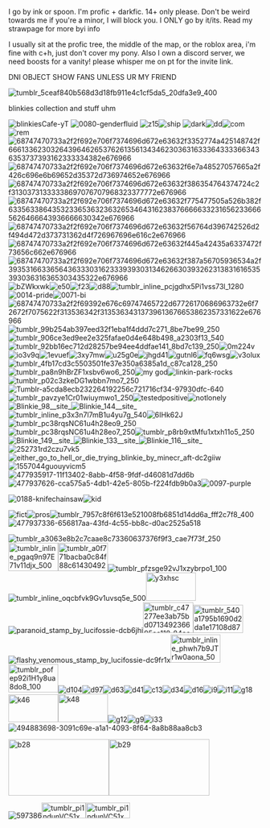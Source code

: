 


I go by ink or spoon. I'm profic + darkfic. 14+ only please. 
Don't be weird towards me if you're a minor, I will block you. 
I ONLY go by it/its.
Read my strawpage for more byi info

I usually sit at the profic tree, the middle of the map, or the roblox area, i'm fine with c+h, just don't cover my pony.
Also I own a discord server, we need boosts for a vanity! please whisper me on pt for the invite link.

DNI OBJECT SHOW FANS UNLESS UR MY FRIEND


![tumblr_5ceaf840b568d3d18fb911e4c1cf5da5_20dfa3e9_400](https://github.com/user-attachments/assets/c775b391-2f21-4593-b605-52d5215b9cf0)

blinkies collection and stuff uhm


![blinkiesCafe-yT](https://github.com/user-attachments/assets/441e5c26-8c13-4b95-9ff6-fc5b416c940d)
![0080-genderfluid](https://github.com/user-attachments/assets/7e2e2f38-9d5c-46a6-8e87-5b72acda5c87) ![z15](https://github.com/user-attachments/assets/b47fdcb4-b747-4f04-933b-464500f1f86e)![ship](https://github.com/user-attachments/assets/efa5b978-6b93-4b57-921b-907f097be7b5) ![dark](https://github.com/user-attachments/assets/983edace-91f1-4039-b026-b71e6e6df4f6)![dd](https://github.com/user-attachments/assets/24bc519b-7e09-4eef-bf28-b5cfe0bb475d)![com](https://github.com/user-attachments/assets/15d798de-6af1-4d92-894e-5d8add421527)![rem](https://github.com/user-attachments/assets/7025fdbc-028c-4087-94da-b8158b134651)![68747470733a2f2f692e706f7374696d672e63632f3352774a425148742f666133623032643964626537626135613434623036316333643333663436353737393162333334382e676966](https://github.com/user-attachments/assets/12b77004-b4fd-4d29-8390-57e18e8b3576)![68747470733a2f2f692e706f7374696d672e63632f6e7a48527057665a2f426c696e6b69652d35372d736974652e676966](https://github.com/user-attachments/assets/66cfba2f-3f79-485f-a57b-1b0f8bbf2ec0)![68747470733a2f2f692e706f7374696d672e63632f386354764374724c2f31303731333338697076707968323377772e676966](https://github.com/user-attachments/assets/3b070730-f610-447a-96a7-a9b6a7c0cc56)![68747470733a2f2f692e706f7374696d672e63632f775477505a526b382f633563386435323365363236326534643162383766666332316562336665626466643936666630342e676966](https://github.com/user-attachments/assets/937f02e5-af5b-410d-8619-7e9fde9eccac)![68747470733a2f2f692e706f7374696d672e63632f56764d396742526d2f494d472d373731362d4f726967696e616c2e676966](https://github.com/user-attachments/assets/1e898d25-372f-4836-b15e-416dc7519395)![68747470733a2f2f692e706f7374696d672e63632f445a42435a6337472f73656c662e676966](https://github.com/user-attachments/assets/97e81b23-3734-40c2-808d-4e964a36f25b)![68747470733a2f2f692e706f7374696d672e63632f387a56705936534a2f393531663365643633303162333939303134626630393262313831616535393036316365303435322e676966](https://github.com/user-attachments/assets/ae6340ad-5509-4a43-aff7-cc0ed0e3e290)![bZWkxwk](https://github.com/user-attachments/assets/1b6a3ac6-5bf7-47a6-9131-a3b2864f004f)![e50](https://github.com/user-attachments/assets/4e2e0ab4-d3ad-4f42-a88b-49d46bb9fb0e)![f23](https://github.com/user-attachments/assets/e215fc3c-bcba-4039-8a5a-516056df9186)![d88](https://github.com/user-attachments/assets/93ad1720-ca03-4c0f-92f3-bd70204b3a5a)![tumblr_inline_pcjgdhx5Pi1vss73l_1280](https://github.com/user-attachments/assets/34848d09-5d36-45d5-b331-ef27f35db155)![0014-pride](https://github.com/user-attachments/assets/6a8ea358-21ee-46b7-9cdf-23fb865681cb)![0071-bi](https://github.com/user-attachments/assets/7836894d-0b10-40ff-9efb-775faaac5875)![68747470733a2f2f69392e676c69747465722d67726170686963732e6f72672f7075622f313536342f31353634313739613676653862357331622e676966](https://github.com/user-attachments/assets/21fe64fa-45dd-4e7f-8f17-d843c5455860)![tumblr_99b254ab397eed32f1eba1f4ddd7c271_8be7be99_250](https://github.com/user-attachments/assets/c79779c1-4069-46a9-a5ad-74ce575e8d4d)![tumblr_906ce3ed9ee2e325fafae0d4e648b498_a2303f13_540](https://github.com/user-attachments/assets/97062d97-858b-4b3f-9ebe-2265d0e80909)![tumblr_92bb16ec712d28257be94ee4ddfae141_8bd7c139_250](https://github.com/user-attachments/assets/699c8c12-0475-48a6-931e-1de4741e0128)![0m224v](https://github.com/user-attachments/assets/02e02b70-5c0c-4460-8a59-e5e276bea55c)![io3v9q](https://github.com/user-attachments/assets/a7069839-1e62-4c5c-8357-260db73a6701)![1evuef](https://github.com/user-attachments/assets/7837bb36-9a37-4836-8253-a93b729a506f)![3xy7mw](https://github.com/user-attachments/assets/eea89c1d-050a-4c4e-8176-53a38c0dcd72)![u25g0e](https://github.com/user-attachments/assets/d4eca037-f313-43e8-a11e-405791d7be02)![jhgd41](https://github.com/user-attachments/assets/11093ab5-a176-4d99-8984-132cd1bd82be)![gutnl6](https://github.com/user-attachments/assets/08f49a95-b58c-4fdb-a31e-f8d19ab86776)![fq6wsg](https://github.com/user-attachments/assets/a056b89e-d28a-4ef9-82df-67d4f6de6eb0)![v3olux](https://github.com/user-attachments/assets/a5d882b3-8786-475c-93c8-43a3290a3778)![tumblr_4fb17cd3c5503501fe37e350a6385a1d_c87ca128_250](https://github.com/user-attachments/assets/6230b087-82bf-44c1-81d2-7fbbc3951ef1)![tumblr_pa8n9hBrZF1xsbv6wo6_250](https://github.com/user-attachments/assets/605be673-d994-40a7-862b-faead5d950f6)![my god](https://github.com/user-attachments/assets/68d13905-d798-4980-91ed-7e479b57a16d)![linkin-park-rocks](https://github.com/user-attachments/assets/ddc375a4-2b44-4d9c-b3c4-bee5ba5340f8)![tumblr_p02c3zkeDG1wbbn7mo7_250](https://github.com/user-attachments/assets/e5a2980f-b6f6-46ea-b16f-ba3638556703)![Tumblr-a5cda8ecb232264192256c721716cf34-97930dfc-640](https://github.com/user-attachments/assets/f059ab54-d4e9-4820-9322-0da7233fa1ec)![tumblr_pavzye1Cr01wiuymwo1_250](https://github.com/user-attachments/assets/30eb485a-4198-4b3f-970b-082e98a29421)![testedpositive](https://github.com/user-attachments/assets/f2484b65-e01d-4af9-940c-97c7b4fabb4e)![notlonely](https://github.com/user-attachments/assets/757847a9-dd55-408e-9647-d70676271e87)![Blinkie_98__site_](https://github.com/user-attachments/assets/818a49c4-62ef-4743-bb4f-c0d0f33aad48)![Blinkie_144__site_](https://github.com/user-attachments/assets/39c542b5-0f49-42fc-9b63-8973abd7d81c)![tumblr_inline_p3x3n7l7mB1u4yu7g_540](https://github.com/user-attachments/assets/5b7d20cf-e822-47c2-8b0f-e5caa5c61d82)![6IHk62J](https://github.com/user-attachments/assets/148d57ef-d1d2-4aec-9145-e2a2ece92103)![tumblr_pc38rqsNC61u4h28eo9_250](https://github.com/user-attachments/assets/8dd66be5-7924-4766-854f-aeee45871144)![tumblr_pc38rqsNC61u4h28eo7_250](https://github.com/user-attachments/assets/71ec9cb0-9969-4d64-af4b-f6dce9d05f01)![tumblr_p8rb9xtMfu1xtxh11o5_250](https://github.com/user-attachments/assets/9da86ac0-54e4-4cb3-a633-5f682c434136)![Blinkie_149__site_](https://github.com/user-attachments/assets/d07645df-0567-4903-b6e9-23b5944ec786)![Blinkie_133__site_](https://github.com/user-attachments/assets/e4ebbf19-eaca-4e7a-9f71-80cddc076f1b)![Blinkie_116__site_](https://github.com/user-attachments/assets/87989e2f-835c-4826-8288-382227ad25c1)![252731rd2czu7vk5](https://github.com/user-attachments/assets/e8164d57-71ef-4563-a0bd-b4bb3dd91d28)![either_go_to_hell_or_die_trying_blinkie_by_minecr_aft-dc2giiw](https://github.com/user-attachments/assets/27db5d7d-a598-4518-9ae8-83967f106f68)![1557044guouyvicm5](https://github.com/user-attachments/assets/9f1c7ea6-ac5b-4f21-a0c0-aa2d4bb31416) ![477935917-11f13402-8abb-4f58-9fdf-d46081d7dd6b](https://github.com/user-attachments/assets/3c9443c8-142f-4850-b1ae-e98fbb57868a)![477937626-cca575a5-4db1-42e5-805b-f224fdb9b0a3](https://github.com/user-attachments/assets/ca657410-e81a-489f-b0b1-50fa2c696db8)![0097-purple](https://github.com/user-attachments/assets/83ecf894-e53b-4a72-ab40-90a835c6d12d)


















































![0188-knifechainsaw](https://github.com/user-attachments/assets/375b76e5-d113-4adf-bf5d-48c6aa063e27)![kid](https://github.com/user-attachments/assets/bf737897-e81b-4111-a0c6-a01dd6a8f310)




![fict](https://github.com/user-attachments/assets/40e11b78-0205-41b2-abe4-7b7a976bd423)![pros](https://github.com/user-attachments/assets/9bba3736-ee66-45ab-83d3-30b6ccc38f87)![tumblr_7957c8f6f613e521008fb6851d14dd6a_fff2c7f8_400](https://github.com/user-attachments/assets/e3fc7fb0-2f07-4b81-a00f-ca46f5cb26a8)![477937336-656817aa-43fd-4c55-bb8c-d0ac2525a518](https://github.com/user-attachments/assets/5952115b-f177-4cc4-9427-aac94df29c15)




![tumblr_a3063e8b2c7caae8c73360637376f9f3_cae7f73f_250](https://github.com/user-attachments/assets/3ff3a51d-ad91-473d-9946-88da154d1e83)<img width="99" height="56" alt="tumblr_inline_pgaq9n97E71v11djx_500" src="https://github.com/user-attachments/assets/c3d5918a-90ae-4f48-9b5d-0658b04699ab" /><img width="99" height="56" alt="tumblr_a0f771bacba0c84f88c6143049200114_53e37f0a_500" src="https://github.com/user-attachments/assets/f987f091-c3ed-4cec-8c99-3044a0fad025" />![tumblr_pfzsge92vJ1xzybrpo1_100](https://github.com/user-attachments/assets/db229315-3386-42ba-832c-f642afe33400)![tumblr_inline_oqcbfvk9Gv1uvsq5e_500](https://github.com/user-attachments/assets/e6bec1dc-ed67-41ff-a946-37d4e6c5757d)<img width="99" height="56" alt="y3xhsc" src="https://github.com/user-attachments/assets/10cf1c0a-ca3a-4b27-af6c-bd60c8df7295" />![paranoid_stamp_by_lucifossie-dcb6jhi](https://github.com/user-attachments/assets/91383f8d-3b15-4b9f-9306-62bf32a3515c)<img width="100" height="61" alt="tumblr_c47277ee3ab75bd071349236695aa118_84ee4b21_100" src="https://github.com/user-attachments/assets/cca47427-73e9-4eab-9062-681376356e68" /><img width="99" height="56" alt="tumblr_540a1795b1690d2da1e17108d87b350f_283ce554_100" src="https://github.com/user-attachments/assets/2f714576-1469-44eb-8634-467377c28ce9" />![flashy_venomous_stamp_by_lucifossie-dc9fr1x](https://github.com/user-attachments/assets/2bb0e862-3700-43a7-a786-eeaedaeb0805)<img width="99" height="56" alt="tumblr_inline_phwh7b9JTr1w0aona_500" src="https://github.com/user-attachments/assets/46a16b79-54d1-4eda-bf1d-b4ae5cec26a1" /><img width="99" height="56" alt="tumblr_pofep92i1H1y8ua8do8_100" src="https://github.com/user-attachments/assets/7c78e6d2-7fc6-4fe0-ad12-969892606202" />![d104](https://github.com/user-attachments/assets/d794f2ad-c995-4766-9a11-1da72f09efaf)![d97](https://github.com/user-attachments/assets/c252da27-8c4b-486a-93e3-036c2d2b34ff)![d63](https://github.com/user-attachments/assets/a1401957-abee-420a-bae4-8c05a76b864b)![d41](https://github.com/user-attachments/assets/025d5e18-290f-477a-ba30-32c733404a46)![c13](https://github.com/user-attachments/assets/561bcd8d-fada-4c99-81bd-2794e2d56705)![d34](https://github.com/user-attachments/assets/0891202a-8fdf-4d9a-8b2e-2d5916114a22)![d16](https://github.com/user-attachments/assets/031c61bf-04ac-4a01-9128-e9aea8eea690)![i9](https://github.com/user-attachments/assets/267dcb71-ce99-43c8-9bec-487265351b81)![i11](https://github.com/user-attachments/assets/a3156a15-28e5-4aa8-911a-69d55f2a019d)![g18](https://github.com/user-attachments/assets/0b7184db-2a86-4378-88b6-5733e123d7a1)<img width="99" height="55" alt="k46" src="https://github.com/user-attachments/assets/5b6e0aa9-e474-42ff-8639-feb26f19ff46" /><img width="99" height="56" alt="k48" src="https://github.com/user-attachments/assets/f0ad54cd-1e5f-4637-ae60-d6d4d111bea6" />![g12](https://github.com/user-attachments/assets/ac9e6b49-f432-4ba3-aaea-af753a38c681)![g9](https://github.com/user-attachments/assets/92c2bf15-eb39-416a-8e45-330d2feffc18)![i33](https://github.com/user-attachments/assets/f43cf3a9-6932-4948-974a-d5b4d4c83767)![494883698-3091c69e-a1a1-4093-8f64-8a8b88aa8cb3](https://github.com/user-attachments/assets/08b09ae2-344d-4d64-a307-aa86a5de8ac6)


<img width="200" height="112" alt="b28" src="https://github.com/user-attachments/assets/d344bced-a1da-44c7-80b1-30755608fb7c" /><img width="200" height="112" alt="b29" src="https://github.com/user-attachments/assets/e33c04f4-2562-4558-9537-166a2fb7e48d" />



























![597386](https://github.com/user-attachments/assets/b72c8e2b-556a-4c70-b819-42d79377f6a8)<img width="88" height="31" alt="tumblr_pi1ndunVC51xmskxho3_100" src="https://github.com/user-attachments/assets/a0593e39-cec3-4f65-8e35-d19c6c499ad2" /><img width="88" height="31" alt="tumblr_pi1ndunVC51xmskxho1_100" src="https://github.com/user-attachments/assets/a05efc01-1d4b-486f-99cb-f172cf5c7fcf" />

































